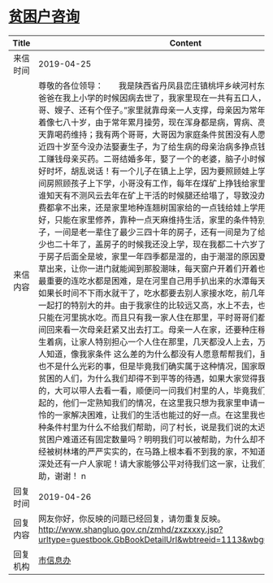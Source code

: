 # <a href="http://www.shangluo.gov.cn/zmhd/ldxxxx.jsp?urltype=leadermail.LeaderMailContentUrl&wbtreeid=1112&leadermailid=5242">贫困户咨询</a>
| Title |                                                                                                                                                                                                                                                                                                                                                                                                                                                                                                                                                                                                   Content                                                                                                                                                                                                                                                                                                                                                                                                                                                                                                                                                                                                   |
|:-----:|-------------------------------------------------------------------------------------------------------------------------------------------------------------------------------------------------------------------------------------------------------------------------------------------------------------------------------------------------------------------------------------------------------------------------------------------------------------------------------------------------------------------------------------------------------------------------------------------------------------------------------------------------------------------------------------------------------------------------------------------------------------------------------------------------------------------------------------------------------------------------------------------------------------------------------------------------------------------------------------------------------------------------------------------------------------------------------------------------------------------------------------------------------------------------------------------------------------|
| 来信时间  | 2019-04-25                                                                                                                                                                                                                                                                                                                                                                                                                                                                                                                                                                                                                                                                                                                                                                                                                                                                                                                                                                                                                                                                                                                                                                                                  |
| 来信内容  | 尊敬的各位领导：       我是陕西省丹凤县峦庄镇桃坪乡峡河村东河组的一名农民，爸爸在我上小学的时候因病去世了，我家里现在一共有五口人，“母亲、大哥、二哥、嫂子、还有个侄子。”家里就靠母亲一人支撑，母亲因为常年劳累，六十多岁看着像七八十岁，由于常年累月操劳，现在浑身都是病，胃病、高血压、心脏病，每天靠喝药维持；我有两个哥哥，大哥因为家庭条件贫困没有人愿意嫁到我们家，将近四十岁至今没办法娶妻生子，为了给生病的母亲治病多挣点钱现在常年在广东打工赚钱母亲买药。二哥结婚多年，娶了一个的老婆，脑子小时候受过伤，有时候时好时坏，胡乱说话！有一个儿子在镇上上学，因为要照顾娃上学不得不在镇上租一间房照顾孩子上下学，小哥没有工作，每年在煤矿上挣钱给家里开支，供娃上学，谁知天有不测风云去年在矿上干活的时候腿还给塌了，导致没办法工作，娃上学学费都拿不出来，还是家里地种连翘树国家给的一点钱给娃上学用，今年腿没恢复好，只能在家里修养，靠种一点天麻维持生活，家里的条件特别差，家里有两间房子，一间是老一辈住了最少三四十年的房子，还有一间是为了给哥哥结婚盖的，最少也二十年了，盖房子的时候我还没上学，现在我都二十六岁了，家里的土房子由于房子后面全是坡，家里一年四季都是湿的，由于潮湿的原因夏天有的时候都能长草出来，让你一进门就能闻到那股潮味，每天窗户开着们开着也不行，路也不通，最重要的连吃水都是困难，是在河里自己用手扒出来的水潭每天挑水吃，一到夏天如果长时间不下雨水就干了，吃水都要去别人家接水吃，前几年有次干旱，让村里一起打的特别大的井。由于我家住的比较远又高，水上不去，也没有弄成自来水，只能在河里挑水吃。而且只有我一家人住在那里，平时哥哥们都不在家，过一段时间回来看一次母亲赶紧又出去打工。母亲一人在家，还要种庄稼维持家里生活，又生着病，让家人特别担心一个人住在那里，几天都没人上去，万一出了什么事都没人知道，像我家条件 这么差的为什么都没有人愿意帮帮我们，虽然被评为贫困户也不是什么光彩的事，但是毕竟我们确实属于这种情况，国家既然能够帮助这么多贫困的人们，为什么我们却得不到平等的待遇，如果大家觉得我说的一切都是虚假的，大可以带人去看一看，顺便问一问我们村里的人，毕竟我们是一直都生活在一起的，他们一定熟知我们的情况，在这里我只想为我家里申请一下，帮助我们这可怜的一家解决困难，让我们的生活也能过的好一点。在这里我也想知道我们家里这种条件村里为什么不给我们帮助，问了村长，说是我们说的太迟了，没有贫困了。贫困户难道还有固定数量吗？明明我们可以被帮助，为什么却不帮我们。我的家已经被树林堵的严严实实的，在马路上根本看不到我的家，不知道的谁会知道那树林深处还有一户人家呢！请大家能够公平对待我们这一家，让我们能够得到一点帮助，谢谢！ n |
| 回复时间  | 2019-04-26                                                                                                                                                                                                                                                                                                                                                                                                                                                                                                                                                                                                                                                                                                                                                                                                                                                                                                                                                                                                                                                                                                                                                                                                  |
| 回复内容  | 网友你好，你反映的问题已经回复，请勿重复反映。http://www.shangluo.gov.cn/zmhd/zxzxxxy.jsp?urltype=guestbook.GbBookDetailUrl&wbtreeid=1113&wbguestbookid=8420                                                                                                                                                                                                                                                                                                                                                                                                                                                                                                                                                                                                                                                                                                                                                                                                                                                                                                                                                                                                                                                                       |
| 回复机构  | <a href="../../categories/agencies/市信息办.md">市信息办</a>                                                                                                                                                                                                                                                                                                                                                                                                                                                                                                                                                                                                                                                                                                                                                                                                                                                                                                                                                                                                                                                                                                                                                          |